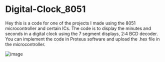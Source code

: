 # Digital-Clock_8051
Hey this is a code for one of the projects I made using the 8051 microcontroller and certain ICs.
The code is to display the minutes and seconds in a digital clock using the 7 segment displays, 2:4 BCD decoder.
You can implement the code in Proteus software and upload the .hex file in the microcontroller.

![image](https://github.com/Octapro9/Digital-Clock_8051/assets/93486957/412cdf3a-490a-4dd9-b048-e620f8e15bce)
